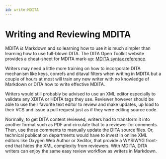 ```yaml
---
id: write-MDITA
---
```


# Writing and Reviewing MDITA

MDITA *is* Markdown and so learning how to use it is much simpler than learning how to use full-blown DITA. The DITA Open Toolkit website provides a cheat-sheet for MDITA mark-up: [MDITA syntax reference](https://www.dita-ot.org/dev/topics/markdown-dita-syntax-reference.html).

Writers may need a little more training on how to incorporate DITA mechanism like keys, conrefs and ditaval filters when writing in MDITA but a couple of hours at most will train any new writer with no knowledge of Markdown or DITA how to write effective MDITA.

Writers would still probably be advised to use an XML editor especially to validate any XDITA or HDITA tags they use. Reviewer however should be able to use their favorite text editor to review and make updates, up load to their VCS and issue a pull request just as if they were editing source code.

Normally, to get DITA content reviewed, writers had to transform it into another format such as PDF and circulate that to a reviewer for comments. Then, use those comments to manually update the DITA source files. Or, technical publication departments would have to invest in online XML editors like Oxygen Web Author or Xeditor, that provide a WYSIWYG front-end that hides the XML complexity from reviewers. With MDITA, DITA writers can enjoy the same easy review workflow as writers in Markdown.